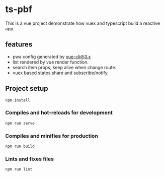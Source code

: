 # ts-pbf

This is a vue project demonstrate how vuex and typescript build a reactive app.
## features
- pwa config generated by vue-cli@3.x
- list rendered by vue render function.
- search item props, keep alive when change route.
- vuex based states share and subscribe/notify.

## Project setup
```
npm install
```

### Compiles and hot-reloads for development
```
npm run serve
```

### Compiles and minifies for production
```
npm run build
```

### Lints and fixes files
```
npm run lint
```
